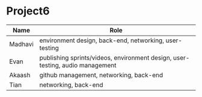 # Project6

Name | Role |
--- | ---
Madhavi | environment design, back-end, networking, user-testing
Evan | publishing sprints/videos, environment design, user-testing, audio management
Akaash | github management, networking, back-end
Tian | networking, back-end